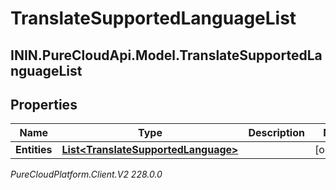 # TranslateSupportedLanguageList

## ININ.PureCloudApi.Model.TranslateSupportedLanguageList

## Properties

|Name | Type | Description | Notes|
|------------ | ------------- | ------------- | -------------|
| **Entities** | [**List&lt;TranslateSupportedLanguage&gt;**](TranslateSupportedLanguage) |  | [optional] |



_PureCloudPlatform.Client.V2 228.0.0_
